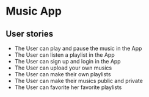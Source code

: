 # Music App

## User stories
* The User can play and pause the music in the App
* The User can listen a playlist in the App
* The User can sign up and login in the App
* The User can upload your own musics
* The User can make their own playlists
* The User can make their musics public and private
* The User can favorite her favorite playlists
